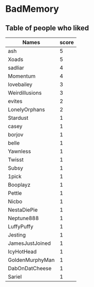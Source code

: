 # BadMemory
## Table of people who liked
Names | score
--- | ---
ash | 5
Xoads | 5
sadliar | 4
Momentum | 4
lovebailey | 3
Weirdillusions | 3
evites | 2
LonelyOrphans | 2
Stardust | 1
casey | 1
borjov | 1
belle | 1
Yawnless | 1
Twisst | 1
Subsy | 1
1pick | 1
Booplayz | 1
Pettle | 1
Nicbo | 1
NestaDiePie | 1
Neptune888 | 1
LuffyPuffy | 1
Jesting | 1
JamesJustJoined | 1
IcyHotHead | 1
GoldenMurphyMan | 1
DabOnDatCheese | 1
Sariel | 1
